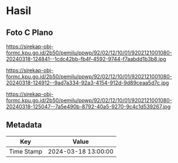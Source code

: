# Hasil

## Foto C Plano

https://sirekap-obj-formc.kpu.go.id/2b50/pemilu/ppwp/92/02/12/10/01/9202121001080-20240318-124841--1cdc42bb-fb4f-4592-9744-f7aabdd1b3b8.jpg

https://sirekap-obj-formc.kpu.go.id/2b50/pemilu/ppwp/92/02/12/10/01/9202121001080-20240318-124912--9ad7a334-92a3-4154-912d-9d89ceaa5d7c.jpg

https://sirekap-obj-formc.kpu.go.id/2b50/pemilu/ppwp/92/02/12/10/01/9202121001080-20240318-125047--7a5e490b-8792-40a5-9270-9c4c1d539267.jpg


## Metadata

| Key        | Value               |
| ---------- | ------------------- |
| Time Stamp | 2024-03-18 13:00:00 |



